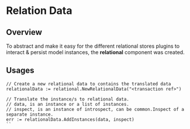 # Relation Data

## Overview
To abstract and make it easy for the different relational stores plugins to interact & persist model instances, the **relational** component was created.

## Usages
````
// Create a new relational data to contains the translated data
relationalData := relational.NewRelationalData("<transaction ref>")

// Translate the instance/s to relational data. 
// data, is an instance or a list of instances.
// inspect, is an instance of introspect, can be common.Inspect of a separate instance.
err := relationalData.AddInstances(data, inspect)
``